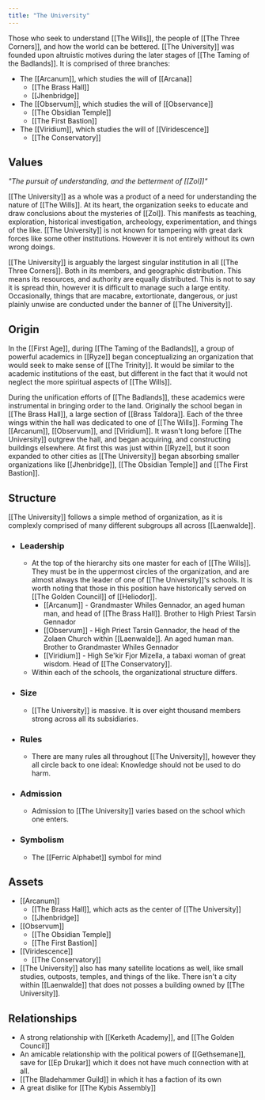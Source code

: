 ```yaml
---
title: "The University"
---
```

Those who seek to understand [[The Wills]], the people of [[The Three Corners]], and how the world can be bettered. [[The University]] was founded upon altruistic motives during the later stages of [[The Taming of the Badlands]]. It is comprised of three branches:
- The [[Arcanum]], which studies the will of [[Arcana]]
	- [[The Brass Hall]]
	- [[Jhenbridge]]
- The [[Observum]], which studies the will of [[Observance]]
	- [[The Obsidian Temple]]
	- [[The First Bastion]]
- The [[Viridium]], which studies the will of [[Viridescence]]
	- [[The Conservatory]]

## Values
*"The pursuit of understanding, and the betterment of [[Zol]]"*

[[The University]] as a whole was a product of a need for understanding the nature of [[The Wills]]. At its heart, the organization seeks to educate and draw conclusions about the mysteries of [[Zol]]. This manifests as teaching, exploration, historical investigation, archeology, experimentation, and things of the like. [[The University]] is not known for tampering with great dark forces like some other institutions. However it is not entirely without its own wrong doings.

[[The University]] is arguably the largest singular institution in all [[The Three Corners]]. Both in its members, and geographic distribution. This means its resources, and authority are equally distributed. This is not to say it is spread thin, however it is difficult to manage such a large entity. Occasionally, things that are macabre, extortionate, dangerous, or just plainly unwise are conducted under the banner of [[The University]].

## Origin
In the [[First Age]], during [[The Taming of the Badlands]], a group of powerful academics in [[Ryze]] began conceptualizing an organization that would seek to make sense of [[The Trinity]]. It would be similar to the academic institutions of the east, but different in the fact that it would not neglect the more spiritual aspects of [[The Wills]].

During the unification efforts of [[The Badlands]], these academics were instrumental in bringing order to the land. Originally the school began in [[The Brass Hall]], a large section of [[Brass Taldora]]. Each of the three wings within the hall was dedicated to one of [[The Wills]]. Forming The [[Arcanum]], [[Observum]], and [[Viridium]]. It wasn't long before [[The University]] outgrew the hall, and began acquiring, and constructing buildings elsewhere. At first this was just within [[Ryze]], but it soon expanded to other cities as [[The University]] began absorbing smaller organizations like [[Jhenbridge]], [[The Obsidian Temple]] and [[The First Bastion]].

## Structure
[[The University]] follows a simple method of organization, as it is complexly comprised of many different subgroups all across [[Laenwalde]].
- ### Leadership
	- At the top of the hierarchy sits one master for each of [[The Wills]]. They must be in the uppermost circles of the organization, and are almost always the leader of one of [[The University]]'s schools. It is worth noting that those in this position have historically served on [[The Golden Council]] of [[Heliodor]].
		- [[Arcanum]] - Grandmaster Whiles Gennador, an aged human man, and head of [[The Brass Hall]]. Brother to High Priest Tarsin Gennador
		- [[Observum]] - High Priest Tarsin Gennador, the head of the Zolaen Church within [[Laenwalde]]. An aged human man. Brother to Grandmaster Whiles Gennador
		- [[Viridium]] - High Se'kir Fjor Mizella, a tabaxi woman of great wisdom. Head of [[The Conservatory]].
	- Within each of the schools, the organizational structure differs.
- ### Size
	- [[The University]] is massive. It is over eight thousand members strong across all its subsidiaries.
- ### Rules
	- There are many rules all throughout [[The University]], however they all circle back to one ideal: Knowledge should not be used to do harm.
- ### Admission
	- Admission to [[The University]] varies based on the school which one enters.
- ### Symbolism
	- The [[Ferric Alphabet]] symbol for mind

## Assets
- [[Arcanum]]
	- [[The Brass Hall]], which acts as the center of [[The University]]
	- [[Jhenbridge]]
- [[Observum]]
	- [[The Obsidian Temple]]
	- [[The First Bastion]]
- [[Viridescence]]
	- [[The Conservatory]]
- [[The University]] also has many satellite locations as well, like small studies, outposts, temples, and things of the like. There isn't a city within [[Laenwalde]] that does not posses a building owned by [[The University]].

## Relationships
- A strong relationship with [[Kerketh Academy]], and [[The Golden Council]]
- An amicable relationship with the political powers of [[Gethsemane]], save for [[Ep Drukar]] which it does not have much connection with at all.
- [[The Bladehammer Guild]] in which it has a faction of its own
- A great dislike for [[The Kybis Assembly]]

